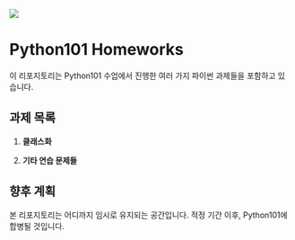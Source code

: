 <p align>
  <img src = "https://capsule-render.vercel.app/api?type=blur&height=200&color=gradient&text=PYTHON%20HOMEWORK&descAlign=59&section=header">
  
# Python101 Homeworks

이 리포지토리는 Python101 수업에서 진행한 여러 가지 파이썬 과제들을 포함하고 있습니다. 

## 과제 목록
  
1. **클래스화**     

2. **기타 연습 문제들**


## 향후 계획

본 리포지토리는 어디까지 임시로 유지되는 공간입니다. 적정 기간 이후, Python101에 합병될 것입니다.
